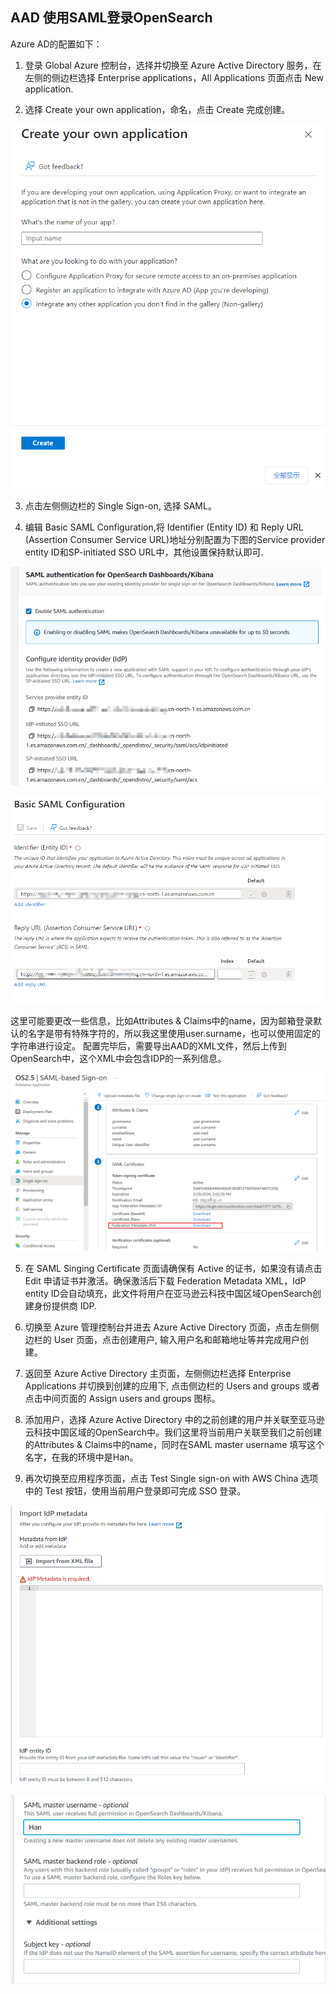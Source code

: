 ## AAD 使用SAML登录OpenSearch

Azure AD的配置如下：

1. 登录 Global Azure 控制台，选择并切换至 Azure Active Directory 服务，在左侧的侧边栏选择 Enterprise applications，All Applications 页面点击 New application. 

2.  选择 Create your own application，命名，点击 Create 完成创建。

   ![image-20230809182953243](./assets/image-20230809182953243.png)

3. 点击左侧侧边栏的 Single Sign-on, 选择 SAML。

4. 编辑 Basic SAML Configuration,将 Identifier (Entity ID) 和 Reply URL (Assertion Consumer Service URL)地址分别配置为下图的Service provider entity ID和SP-initiated SSO URL中，其他设置保持默认即可.

![image-20230809183023260](./assets/image-20230809183023260.png)

![image-20230809183035615](./assets/image-20230809183035615.png)

这里可能要更改一些信息，比如Attributes & Claims中的name，因为邮箱登录默认的名字是带有特殊字符的，所以我这里使用user.surname，也可以使用固定的字符串进行设定。 配置完毕后，需要导出AAD的XML文件，然后上传到OpenSearch中，这个XML中会包含IDP的一系列信息。

![image-20230809183048052](./assets/image-20230809183048052.png)



5. 在 SAML Singing Certificate 页面请确保有 Active 的证书，如果没有请点击 Edit 申请证书并激活。确保激活后下载 Federation Metadata XML，IdP entity ID会自动填充，此文件将用户在亚马逊云科技中国区域OpenSearch创建身份提供商 IDP.

6. 切换至 Azure 管理控制台并进去 Azure Active Directory 页面，点击左侧侧边栏的 User 页面，点击创建用户, 输入用户名和邮箱地址等并完成用户创建。

7. 返回至 Azure Active Directory 主页面，左侧侧边栏选择 Enterprise Applications 并切换到创建的应用下, 点击侧边栏的 Users and groups 或者点击中间页面的 Assign users and groups 图标。 
8. 添加用户，选择 Azure Active Directory 中的之前创建的用户并关联至亚马逊云科技中国区域的OpenSearch中。我们这里将当前用户关联至我们之前创建的Attributes & Claims中的name，同时在SAML master username 填写这个名字，在我的环境中是Han。 
9. 再次切换至应用程序页面，点击 Test Single sign-on with AWS China 选项中的 Test 按钮，使用当前用户登录即可完成 SSO 登录。

![image-20230809183057081](./assets/image-20230809183057081.png)

![image-20230809183105458](./assets/image-20230809183105458.png)